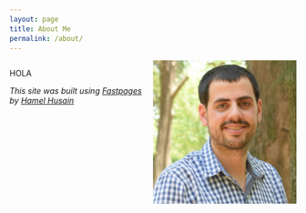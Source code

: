 ```yaml
---
layout: page
title: About Me
permalink: /about/
---
```


<div style="float: left; width: 50%;">
    
HOLA
    
</div>

<div style="float: right; width: 50%;">

<img src="https://raw.githubusercontent.com/Raudcu/blog/master/images/me.jpg">
    
</div>


---
*This site was built using [Fastpages](https://github.com/fastai/fastpages) by [Hamel Husain](https://github.com/hamelsmu)*
